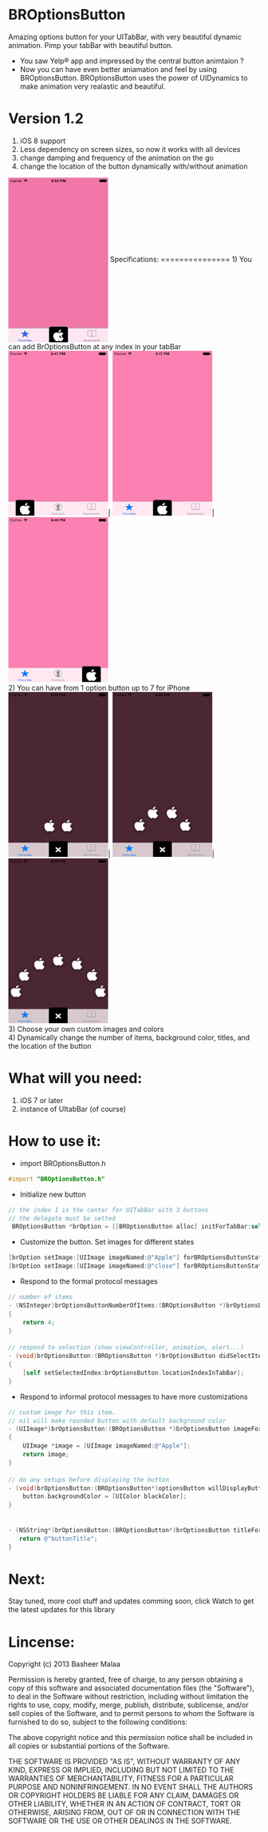 BROptionsButton
===============

Amazing options button for your UITabBar, with very beautiful dynamic animation. Pimp your tabBar with beautiful button. <br>
- You saw Yelp® app and impressed by the central button animtaion ? <br>
- Now you can have even better aniamation and feel by using BROptionsButton. BROptionsButton uses the power of UIDynamics to make animation very realastic and beautiful. <br>

Version 1.2
==============
1) iOS 8 support
2) Less dependency on screen sizes, so now it works with all devices 
3) change damping and frequency of the animation on the go 
4) change the location of the button dynamically with/without animation 


<img src="https://raw.githubusercontent.com/BasheerSience/BROptionsButton/master/videoDemo_gif.gif" alt="left" height="330" width="200" align="center">
Specifications: 
===============
1) You can add BrOptionsButton at any index in your tabBar <br>
<img src="https://raw.githubusercontent.com/BasheerSience/BROptionsButton/master/screenShot_anyLocation/iOS%20Simulator%20Screen%20shot%20Mar%2024,%202014,%206.47.47%20PM.png" alt="left" height="330" width="200" >| 
<img src="https://raw.githubusercontent.com/BasheerSience/BROptionsButton/master/screenShot_anyLocation/iOS%20Simulator%20Screen%20shot%20Mar%2024,%202014,%205.17.42%20PM.png" alt="center" height="330" width="200">| 
<img src="https://raw.githubusercontent.com/BasheerSience/BROptionsButton/master/screenShot_anyLocation/iOS%20Simulator%20Screen%20shot%20Mar%2024,%202014,%206.48.01%20PM.png" alt="right" height="330" width="200" >
<br>
2) You can have from 1 option button up to 7 for iPhone <br>
<img src="https://raw.githubusercontent.com/BasheerSience/BROptionsButton/master/screenShot-numberOfOptions/iOS%20Simulator%20Screen%20shot%20Mar%2024,%202014,%206.49.30%20PM.png" alt="left" height="330" width="200" >| 
<img src="https://raw.githubusercontent.com/BasheerSience/BROptionsButton/master/screenShot-numberOfOptions/iOS%20Simulator%20Screen%20shot%20Mar%2024,%202014,%206.49.43%20PM.png" alt="center" height="330" width="200">| 
<img src="https://raw.githubusercontent.com/BasheerSience/BROptionsButton/master/screenShot-numberOfOptions/iOS%20Simulator%20Screen%20shot%20Mar%2024,%202014,%206.49.50%20PM.png" alt="right" height="330" width="200" >
<br>
3) Choose your own custom images and colors <br>
4) Dynamically change the number of items, background color, titles, and the location of the button

What will you need:
==================
1) iOS 7 or later  <br>
2) instance of UItabBar (of course) <br>

How to use it:
==================
- import BROptionsButton.h

```Objective-C
#import "BROptionsButton.h"
```

- Initialize new button 
```Objective-C
// the index 1 is the center for UITabBar with 3 buttons
// the delegate must be setted  
 BROptionsButton *brOption = [[BROptionsButton alloc] initForTabBar:self.tabBar forItemIndex:1 delegate:self];
```
- Customize the button. Set images for different states 

```Objective-C
[brOption setImage:[UIImage imageNamed:@"Apple"] forBROptionsButtonState:BROptionsButtonStateNormal];
[brOption setImage:[UIImage imageNamed:@"close"] forBROptionsButtonState:BROptionsButtonStateOpened];
```

- Respond to the formal protocol messages 

```Objective-C
// number of items 
- (NSInteger)brOptionsButtonNumberOfItems:(BROptionsButton *)brOptionsButton
{
    return 4;
}

// respond to selection (show viewController, animation, alert...)
- (void)brOptionsButton:(BROptionsButton *)brOptionsButton didSelectItem:(BROptionItem *)item
{
    [self setSelectedIndex:brOptionsButton.locationIndexInTabBar];
}
```

- Respond to informal protocol messages to have more customizations

```Objective-C
// custom image for this item.
// nil will make rounded button with default background color
- (UIImage*)brOptionsButton:(BROptionsButton *)brOptionsButton imageForItemAtIndex:(NSInteger)index
{
    UIImage *image = [UIImage imageNamed:@"Apple"];
    return image;
}

// do any setups before displaying the button
- (void)brOptionsButton:(BROptionsButton*)optionsButton willDisplayButtonItem:(BROptionItem*)button {
    button.backgroundColor = [UIColor blackColor];
}


- (NSString*)brOptionsButton:(BROptionsButton*)brOptionsButton titleForItemAtIndex:(NSInteger)index {
   return @"buttonTitle";
}
```

Next:
=====
Stay tuned, more cool stuff and updates comming soon, click Watch to get the latest updates for this library

Lincense:
==========
Copyright (c) 2013 Basheer Malaa

Permission is hereby granted, free of charge, to any person obtaining a copy of this software and associated
documentation files (the "Software"), to deal in the Software without restriction, including without limitation
the rights to use, copy, modify, merge, publish, distribute, sublicense, and/or sell copies of the Software,
and to permit persons to whom the Software is furnished to do so, subject to the following conditions:

The above copyright notice and this permission notice shall be included in all copies or substantial portions of the Software.

THE SOFTWARE IS PROVIDED "AS IS", WITHOUT WARRANTY OF ANY KIND, EXPRESS OR IMPLIED, INCLUDING BUT NOT LIMITED TO
THE WARRANTIES OF MERCHANTABILITY, FITNESS FOR A PARTICULAR PURPOSE AND NONINFRINGEMENT. IN NO EVENT SHALL THE
AUTHORS OR COPYRIGHT HOLDERS BE LIABLE FOR ANY CLAIM, DAMAGES OR OTHER LIABILITY, WHETHER IN AN
ACTION OF CONTRACT, TORT OR OTHERWISE, ARISING FROM, OUT OF OR IN CONNECTION WITH THE SOFTWARE OR THE USE OR
OTHER DEALINGS IN THE SOFTWARE.
